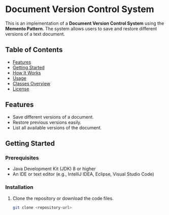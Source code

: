 # Document Version Control System

This is an implementation of a **Document Version Control System** using the **Memento Pattern**. The system allows users to save and restore different versions of a text document.

## Table of Contents

- [Features](#features)
- [Getting Started](#getting-started)
- [How It Works](#how-it-works)
- [Usage](#usage)
- [Classes Overview](#classes-overview)
- [License](#license)

## Features

- Save different versions of a document.
- Restore previous versions easily.
- List all available versions of the document.

## Getting Started

### Prerequisites

- Java Development Kit (JDK) 8 or higher
- An IDE or text editor (e.g., IntelliJ IDEA, Eclipse, Visual Studio Code)

### Installation

1. Clone the repository or download the code files.
   ```bash
   git clone <repository-url>
